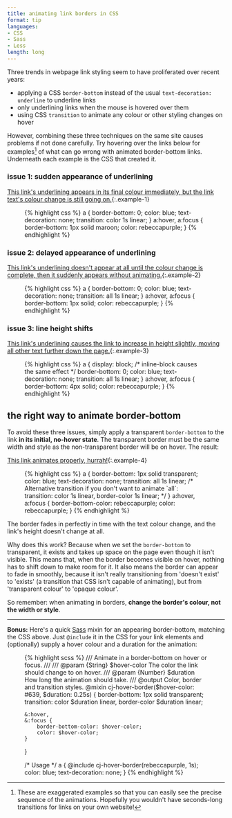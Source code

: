 ```yaml
---
title: animating link borders in CSS
format: tip
languages:
- CSS
- Sass
- Less
length: long
---
```


Three trends in webpage link styling seem to have proliferated over recent years:

- applying a CSS `border-bottom` instead of the usual `text-decoration: underline` to underline links
- only underlining links when the mouse is hovered over them
- using CSS `transition` to animate any colour or other styling changes on hover

However, combining these three techniques on the same site causes problems if not done carefully.<!--more--> Try hovering over the links below for examples[^1] of what can go wrong with animated border-bottom links. Underneath each example is the CSS that created it.

### issue 1: sudden appearance of underlining

[This link's underlining appears in its final colour immediately, but the link text's colour change is still going on.](#){:.example-1}

<figure class="code">
{% highlight css %}
a {
    border-bottom: 0;
    color: blue;
    text-decoration: none;
    transition: color 1s linear;
}
a:hover,
a:focus {
    border-bottom: 1px solid maroon;
    color: rebeccapurple;
}
{% endhighlight %}
</figure>

### issue 2: delayed appearance of underlining

[This link's underlining doesn't appear at all until the colour change is complete, then it suddenly appears without animating.](#){:.example-2}

<figure class="code">
{% highlight css %}
a {
    border-bottom: 0;
    color: blue;
    text-decoration: none;
    transition: all 1s linear;
}
a:hover,
a:focus {
    border-bottom: 1px solid;
    color: rebeccapurple;
}
{% endhighlight %}
</figure>

### issue 3: line height shifts

[This link's underlining causes the link to increase in height slightly, moving all other text further down the page.](#){:.example-3}

<figure class="code">
{% highlight css %}
a {
    display: block; /* inline-block causes the same effect */
    border-bottom: 0;
    color: blue;
    text-decoration: none;
    transition: all 1s linear;
}
a:hover,
a:focus {
    border-bottom: 4px solid;
    color: rebeccapurple;
}
{% endhighlight %}
</figure>

## the right way to animate border-bottom

To avoid these three issues, simply apply a transparent `border-bottom` to the link **in its initial, no-hover state**. The transparent border must be the same width and style as the non-transparent border will be on hover. The result:

[This link animates properly, hurrah!](#){:.example-4}

<figure class="code">
{% highlight css %}
a {
    border-bottom: 1px solid transparent;
    color: blue;
    text-decoration: none;
    transition: all 1s linear;
    /* Alternative transition if you don't want to animate `all`:
    transition: color 1s linear, border-color 1s linear;
    */
}
a:hover,
a:focus {
    border-bottom-color: rebeccapurple;
    color: rebeccapurple;
}
{% endhighlight %}
</figure>

The border fades in perfectly in time with the text colour change, and the link's height doesn't change at all.

Why does this work? Because when we set the `border-bottom` to transparent, it exists and takes up space on the page even though it isn't visible. This means that, when the border becomes visible on hover, nothing has to shift down to make room for it. It also means the border can appear to fade in smoothly, because it isn't really transitioning from 'doesn't exist' to 'exists' (a transition that CSS isn't capable of animating), but from 'transparent colour' to 'opaque colour'.

So remember: when animating in borders, **change the border's colour, not the width or style**.

---

**Bonus:** Here's a quick [Sass](http://sass-lang.com) mixin for an appearing border-bottom, matching the CSS above. Just `@include` it in the CSS for your link elements and (optionally) supply a hover colour and a duration for the animation:

<figure class="code">
{% highlight scss %}
/// Animate in a border-bottom on hover or focus.
///
/// @param {String} $hover-color The color the link should change to on hover.
/// @param {Number} $duration    How long the animation should take.
/// @output Color, border and transition styles.
@mixin cj-hover-border($hover-color: #639, $duration: 0.25s) {
    border-bottom: 1px solid transparent;
    transition: color $duration linear, border-color $duration linear;

    &:hover,
    &:focus {
        border-bottom-color: $hover-color;
        color: $hover-color;
    }
}

/* Usage */
a {
    @include cj-hover-border(rebeccapurple, 1s);
    color: blue;
    text-decoration: none;
}
{% endhighlight %}
</figure>


[^1]: These are exaggerated examples so that you can easily see the precise sequence of the animations. Hopefully you wouldn't have seconds-long transitions for links on your own website!


<style>
/* Reset */
.example-1,
.example-2,
.example-3,
.example-4 {
    background: transparent;
    transition: none;
}
.example-1:hover,
.example-1:focus,
.example-2:hover,
.example-2:focus,
.example-3:hover,
.example-3:focus,
.example-4:hover,
.example-4:focus {
    background: transparent;
    transition: none;
}
/* Example styles */
.example-1:link {
    border-bottom: 0;
    color: blue;
    text-decoration: none;
    transition: color 1s linear;
}
.example-1:hover,
.example-1:focus {
    border-bottom: 1px solid maroon;
    color: #639;
}
.example-2:link {
    border-bottom: 0;
    color: blue;
    text-decoration: none;
    transition: all 1s linear;
}
.example-2:hover,
.example-2:focus {
    border-bottom: 1px solid;
    color: #639;
}
.example-3:link {
    display: inline-block;
    border-bottom: 0;
    color: blue;
    text-decoration: none;
    transition: all 1s linear;
}
.example-3:hover,
.example-3:focus {
    border-bottom: 4px solid;
    color: #639;
}
.example-4:link {
    border-bottom: 1px solid transparent;
    color: blue;
    text-decoration: none;
    transition: all 1s linear;
}
.example-4:hover,
.example-4:focus {
    border-bottom-color: #639;
    color: #639;
}
</style>
